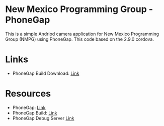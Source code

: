 New Mexico Programming Group - PhoneGap
=============

This is a simple Andriod camera application for New Mexico Programming Group (NMPG)
using PhoneGap. This code based on the 2.9.0 cordova. 

# Links
- PhoneGap Build Download: [Link](https://build.phonegap.com/apps/564062/share)

# Resources
- PhoneGap: [Link](http://http://phonegap.com/)
- PhoneGap Build: [Link](http://http://phonegap.com/)
- PhoneGap Debug Server [Link](https://build.phonegap.com/docs/user-debug-server)

